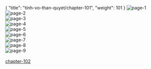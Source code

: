 { "title": "tinh-vo-than-quyet/chapter-101", "weight": 101 }
<img src="http://1.bp.blogspot.com/-zY8LBgkknVA/WhPlJt_SAKI/AAAAAAAG-1k/Igz9CN9pwhgGhixXR6TcfWHRxg4du3_MACLcBGAs/s1600/0001.jpg?imgmax=0" alt="page-1" origin="http://1.bp.blogspot.com/-zY8LBgkknVA/WhPlJt_SAKI/AAAAAAAG-1k/Igz9CN9pwhgGhixXR6TcfWHRxg4du3_MACLcBGAs/s1600/0001.jpg?imgmax=0"><br/>
<img src="http://1.bp.blogspot.com/-1kt3aHDm1L4/WhPlJq50bAI/AAAAAAAG-1o/oqK4UgT287E-zdmo76SDtRYAgxc54SeogCLcBGAs/s1600/0002.jpg?imgmax=0" alt="page-2" origin="http://1.bp.blogspot.com/-1kt3aHDm1L4/WhPlJq50bAI/AAAAAAAG-1o/oqK4UgT287E-zdmo76SDtRYAgxc54SeogCLcBGAs/s1600/0002.jpg?imgmax=0"><br/>
<img src="http://1.bp.blogspot.com/-2HsVcasggvk/WhPlJkixUnI/AAAAAAAG-1g/HCdIB77RuFkvDRH9MBAZa7qevkgA1Z0owCLcBGAs/s1600/0003.jpg?imgmax=0" alt="page-3" origin="http://1.bp.blogspot.com/-2HsVcasggvk/WhPlJkixUnI/AAAAAAAG-1g/HCdIB77RuFkvDRH9MBAZa7qevkgA1Z0owCLcBGAs/s1600/0003.jpg?imgmax=0"><br/>
<img src="http://1.bp.blogspot.com/-rNxPtWwV2_s/WhPlKgcXrVI/AAAAAAAG-1s/WB4xCs3a37I6mRGZ-EMuB7deX4FU4MlnQCLcBGAs/s1600/0004.jpg?imgmax=0" alt="page-4" origin="http://1.bp.blogspot.com/-rNxPtWwV2_s/WhPlKgcXrVI/AAAAAAAG-1s/WB4xCs3a37I6mRGZ-EMuB7deX4FU4MlnQCLcBGAs/s1600/0004.jpg?imgmax=0"><br/>
<img src="http://1.bp.blogspot.com/-IwbfZfQdti8/WhPlK4Dde8I/AAAAAAAG-1w/5Mhz8-V-J-422e0nzpFGmgv4XdpSQOO3wCLcBGAs/s1600/0005.jpg?imgmax=0" alt="page-5" origin="http://1.bp.blogspot.com/-IwbfZfQdti8/WhPlK4Dde8I/AAAAAAAG-1w/5Mhz8-V-J-422e0nzpFGmgv4XdpSQOO3wCLcBGAs/s1600/0005.jpg?imgmax=0"><br/>
<img src="http://1.bp.blogspot.com/-NcRnGokLiUw/WhPlLHtpAVI/AAAAAAAG-10/n0oyVDTeIjo8QVzdvPuHF0dy7zymzdGigCLcBGAs/s1600/0006.jpg?imgmax=0" alt="page-6" origin="http://1.bp.blogspot.com/-NcRnGokLiUw/WhPlLHtpAVI/AAAAAAAG-10/n0oyVDTeIjo8QVzdvPuHF0dy7zymzdGigCLcBGAs/s1600/0006.jpg?imgmax=0"><br/>
<img src="http://1.bp.blogspot.com/-Dy2FSC2PdHs/WhPlLlQRi9I/AAAAAAAG-14/-q70eGfW2NkHrM1QDBCYz2blFUBbVBzmQCLcBGAs/s1600/0007.jpg?imgmax=0" alt="page-7" origin="http://1.bp.blogspot.com/-Dy2FSC2PdHs/WhPlLlQRi9I/AAAAAAAG-14/-q70eGfW2NkHrM1QDBCYz2blFUBbVBzmQCLcBGAs/s1600/0007.jpg?imgmax=0"><br/>
<img src="http://1.bp.blogspot.com/-jUqtMFEyz8M/WhPlMK49OkI/AAAAAAAG-18/rbwM6U-QM1ga9IT6VKhquVMa-GqQByqGgCLcBGAs/s1600/0008.jpg?imgmax=0" alt="page-8" origin="http://1.bp.blogspot.com/-jUqtMFEyz8M/WhPlMK49OkI/AAAAAAAG-18/rbwM6U-QM1ga9IT6VKhquVMa-GqQByqGgCLcBGAs/s1600/0008.jpg?imgmax=0"><br/>
<img src="http://1.bp.blogspot.com/-gIOg_iTAGkM/WhPlMaNEXpI/AAAAAAAG-2A/yd4uSUxQwR4phwfzGATE59xQumW4RTItwCLcBGAs/s1600/0009.jpg?imgmax=0" alt="page-9" origin="http://1.bp.blogspot.com/-gIOg_iTAGkM/WhPlMaNEXpI/AAAAAAAG-2A/yd4uSUxQwR4phwfzGATE59xQumW4RTItwCLcBGAs/s1600/0009.jpg?imgmax=0"><br/>
<br/><a class="nextchap" href="/tinh-vo-than-quyet/chapter-102">chapter-102</a>
